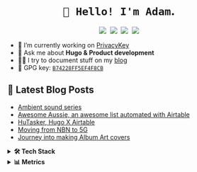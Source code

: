 <h1 align="center"><code>👋 Hello! I'm Adam</code>.</h1>


<p align="center">
   <kbd>
  <a href="https://twitter.com/adamxweb"><img src="https://img.shields.io/badge/-@AdamXweb-00acee?style=flat&logo=Twitter&logoColor=white" /></a>
  <a href="https://adam.kostarelas.com"><img src="https://img.shields.io/badge/-adam.kostarelas.com-000000?style=flat&logo=About.me&logoColor=white" /></a>
  <a href="https://www.linkedin.com/in/adamkostarelas"><img src="https://img.shields.io/badge/-Adam Kostarelas-0072b1?style=flat&logo=Linkedin&logoColor=white" /></a>
  <a href="https://matrix.to/#/@adamxweb:matrix.org"><img src="https://img.shields.io/badge/-adamxweb-000000?style=flat&logo=Matrix&logoColor=white" /></a>
  </kbd>
</p>

- 🔭 I’m currently working on [PrivacyKey](https://privacykey.org)
- 💬 Ask me about **Hugo & Product development**
- ✍🏻 I try to document stuff on my [blog](https://adam.kostarelas.com/blog)
- 🔑 GPG key: [`B74228FF5EF4F8CB`](https://github.com/adamxweb.gpg)


## 📰 Latest Blog Posts
<!-- BLOG-POST-LIST:START -->
- [Ambient sound series](https://adam.kostarelas.com/blog/ambient/)
- [Awesome Aussie, an awesome list automated with Airtable](https://adam.kostarelas.com/blog/awesome-aussie/)
- [HuTasker, Hugo X Airtable](https://adam.kostarelas.com/blog/hutasker-hugo-x-airtable/)
- [Moving from NBN to 5G](https://adam.kostarelas.com/blog/from-nbn-to-5g/)
- [Journey into making Album Art covers](https://adam.kostarelas.com/blog/album-art/)
<!-- BLOG-POST-LIST:END -->

<details>
  <summary><b>🛠️ Tech Stack</b></summary>
    <p>

| **Category** | **Technologies** |
| - | - |
**Frontend** | [![Hugo](https://img.shields.io/badge/Hugo-FF4088?style=flat&logo=hugo&logoColor=white)](https://gohugo.io/) [![Next JS](https://img.shields.io/badge/next.js-000000?style=flat&logo=nextdotjs&logoColor=white)](https://nextjs.org/) [![Sass](https://img.shields.io/badge/Sass-CC6699?style=flat&logo=sass&logoColor=white)](https://d3js.org/) ![Bootstrap](https://img.shields.io/badge/Bootstrap-563D7C?style=flat&logo=bootstrap&logoColor=white)
**Core** |[![JavaScript](https://img.shields.io/static/v1?label=&message=JavaScript&color=F7DF1E&logo=javascript&logoColor=FFFFFF)](https://www.javascript.com/) [![.NET](https://img.shields.io/badge/.NET-512BD4?style=flat&logo=dotnet&logoColor=white)](https://dart.dev/) [![Python](https://img.shields.io/static/v1?label=&message=Python&color=3C78A9&logo=python&logoColor=FFFFFF)](https://www.python.org/) [![PHP](https://img.shields.io/static/v1?label=&message=PHP&color=777BB4&logo=php&logoColor=FFFFFF)](https://www.php.net/) [![Go](https://img.shields.io/static/v1?label=&message=Go&color=00ADD8&logo=go&logoColor=FFFFFF)](https://go.dev/)
**Cloud** | [![Azure](https://img.shields.io/badge/Amazon_AWS-FF9900?style=flat&logo=amazonaws&logoColor=white)](https://azure.microsoft.com/) [![Vercel](https://img.shields.io/badge/Vercel-000000?style=flat&logo=vercel&logoColor=white)](https://vercel.com/) [![Netlify](https://img.shields.io/static/v1?label=&message=Netlify&color=00C7B7&logo=netlify&logoColor=FFFFFF)](https://netlify.com/) [![Google Cloud](https://img.shields.io/static/v1?label=&message=GCP&color=4285F4&logo=googlecloud&logoColor=FFFFFF)](https://cloud.google.com/) 
**Misc** | [![Bash](https://img.shields.io/static/v1?label=&message=Bash&color=4EAA25&logo=gnubash&logoColor=FFFFFF)](https://www.gnu.org/software/bash/) [![Markdown](https://img.shields.io/static/v1?label=&message=Markdown&color=000000&logo=markdown&logoColor=FFFFFF)](https://en.wikipedia.org/wiki/Markdown) [![Docker](https://img.shields.io/static/v1?label=&message=Docker&color=2496ED&logo=docker&logoColor=FFFFFF)](https://docker.com/)![iTerm2](https://img.shields.io/badge/iTerm2-000000?style=flat&logo=iterm2&logoColor=white) ![Firefox](https://img.shields.io/badge/Firefox-FF7139?style=flat&logo=Firefox-Browser&logoColor=white) ![Safari](https://img.shields.io/badge/Safari-FF1B2D?style=flat&logo=Safari&logoColor=white) ![Github](https://img.shields.io/badge/GitHub-100000?style=flat&logo=github&logoColor=white)
**Editors** | [![VS Code](https://img.shields.io/static/v1?label=&message=VS%20Code&color=9013FE&logo=visualstudiocode&logoColor=FFFFFF)](https://code.visualstudio.com/)
**Database** | ![My SQL](https://img.shields.io/badge/MySQL-005C84?style=flat&logo=mysql&logoColor=white) ![Microsoft SQL](https://img.shields.io/badge/Microsoft%20SQL%20Server-CC2927?style=flat&logo=microsoft%20sql%20server&logoColor=white)
**Design** | ![Adobe](https://img.shields.io/badge/Adobe%20Creative%20Cloud-DA1F26?style=flat&logo=Adobe%20Creative%20Cloud&logoColor=white) ![Figma](https://img.shields.io/badge/Figma-F24E1E?style=flat&logo=figma&logoColor=white)
**Env** | [![MacOS](https://img.shields.io/badge/Mac%20OS-000000?style=flat&logo=apple&logoColor=white)](https://apple.com/macos) [![Debian](https://img.shields.io/badge/Debian-A81D33?style=flat&logo=debian&logoColor=white)](https://www.debian.org/)
</details>

<!-- Metrics -->
<details>
  <summary><b>📊 Metrics</b></summary>
    <p>

| [![General Stats](https://raw.githubusercontent.com/adamxweb/adamxweb/master/assets/metrics/summary.svg)](https://github.com/adamxweb/adamxweb/blob/master/METRICS.md) | [![Stargazer Stats](https://raw.githubusercontent.com/adamxweb/adamxweb/master/assets/metrics/stargazers.svg)](https://github.com/adamxweb/adamxweb/blob/master/METRICS.md) |
| - | - |

**[➡️ More Metrics](/METRICS.md)**

</p>
</details>